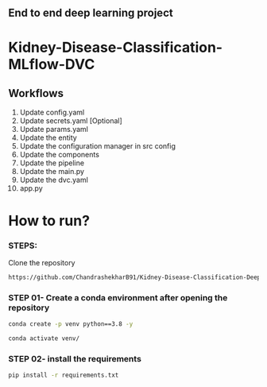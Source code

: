 ## End to end deep learning project
# Kidney-Disease-Classification-MLflow-DVC


## Workflows

1. Update config.yaml
2. Update secrets.yaml [Optional]
3. Update params.yaml
4. Update the entity
5. Update the configuration manager in src config
6. Update the components
7. Update the pipeline 
8. Update the main.py
9. Update the dvc.yaml
10. app.py

# How to run?
### STEPS:

Clone the repository

```bash
https://github.com/ChandrashekharB91/Kidney-Disease-Classification-Deep-Learning-Project
```
### STEP 01- Create a conda environment after opening the repository

```bash
conda create -p venv python==3.8 -y
```

```bash
conda activate venv/
```


### STEP 02- install the requirements
```bash
pip install -r requirements.txt
```